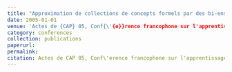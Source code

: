 ```yaml
---
title: "Approximation de collections de concepts formels par des bi-ensembles denses et pertinents"
date: 2005-01-01
venue: 'Actes de {CAP} 05, Conf{\'{e}}rence francophone sur l'apprentissage automatique - 2005, Nice, France, du 31 mai au 3 juin 2005'
category: conferences
collection: publications
paperurl: 
permalink: 
citation: Actes de CAP 05, Conf\'erence francophone sur l'apprentissage automatique - 2005, Nice, France, du 31 mai au 3 juin 2005.
---
```

